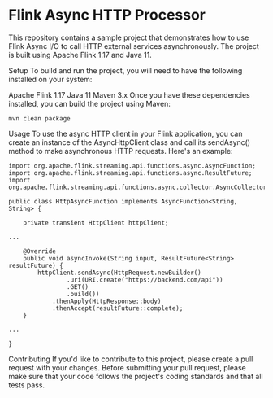 # Flink Async HTTP Processor

This repository contains a sample project that demonstrates how to use Flink Async I/O to call HTTP external services asynchronously. The project is built using Apache Flink 1.17 and Java 11.

Setup
To build and run the project, you will need to have the following installed on your system:

Apache Flink 1.17
Java 11
Maven 3.x
Once you have these dependencies installed, you can build the project using Maven:

```
mvn clean package
```
Usage
To use the async HTTP client in your Flink application, you can create an instance of the AsyncHttpClient class and call its sendAsync() method to make asynchronous HTTP requests. Here's an example:

```
import org.apache.flink.streaming.api.functions.async.AsyncFunction;
import org.apache.flink.streaming.api.functions.async.ResultFuture;
import org.apache.flink.streaming.api.functions.async.collector.AsyncCollector;

public class HttpAsyncFunction implements AsyncFunction<String, String> {

    private transient HttpClient httpClient;

...

    @Override
    public void asyncInvoke(String input, ResultFuture<String> resultFuture) {
        httpClient.sendAsync(HttpRequest.newBuilder()
                .uri(URI.create("https://backend.com/api"))
                .GET()
                .build())
            .thenApply(HttpResponse::body)
            .thenAccept(resultFuture::complete);
    }

...

}
```

Contributing
If you'd like to contribute to this project, please create a pull request with your changes. Before submitting your pull request, please make sure that your code follows the project's coding standards and that all tests pass.
